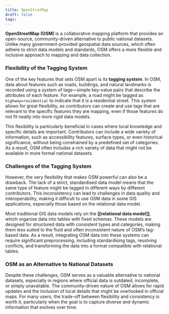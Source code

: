 ```yaml
---
title: OpenStratMap
draft: false
tags:
---
```


**OpenStreetMap (OSM)** is a collaborative mapping platform that provides an open-source, community-driven alternative to public national datasets. Unlike many government-provided geospatial data sources, which often adhere to strict data models and standards, OSM offers a more flexible and inclusive approach to mapping and data collection.

### **Flexibility of the Tagging System**

One of the key features that sets OSM apart is its **tagging system**. In OSM, data about features such as roads, buildings, and natural landmarks is recorded using a system of tags—simple key-value pairs that describe the attributes of each feature. For example, a road might be tagged as `highway=residential` to indicate that it is a residential street. This system allows for great flexibility, as contributors can create and use tags that are relevant to the specific features they are mapping, even if those features do not fit neatly into more rigid data models.

This flexibility is particularly beneficial in cases where local knowledge and specific details are important. Contributors can include a wide variety of information, such as accessibility features, surface types, or even historical significance, without being constrained by a predefined set of categories. As a result, OSM often includes a rich variety of data that might not be available in more formal national datasets.

### **Challenges of the Tagging System**

However, the very flexibility that makes OSM powerful can also be a drawback. The lack of a strict, standardised data model means that the same type of feature might be tagged in different ways by different contributors. This inconsistency can lead to challenges in data quality and interoperability, making it difficult to use OSM data in some GIS applications, especially those based on the relational data model.

Most traditional GIS data models rely on the **[[relational data model]]**, which organise data into tables with fixed schemas. These models are designed for structured data with consistent types and categories, making them less suited to the fluid and often inconsistent nature of OSM’s tag-based data. As a result, integrating OSM data into these systems can require significant preprocessing, including standardising tags, resolving conflicts, and transforming the data into a format compatible with relational tables.

### **OSM as an Alternative to National Datasets**

Despite these challenges, OSM serves as a valuable alternative to national datasets, especially in regions where official data is outdated, incomplete, or simply unavailable. The community-driven nature of OSM allows for rapid updates and the inclusion of local details that might be overlooked in official maps. For many users, the trade-off between flexibility and consistency is worth it, particularly when the goal is to capture diverse and dynamic information that evolves over time.


